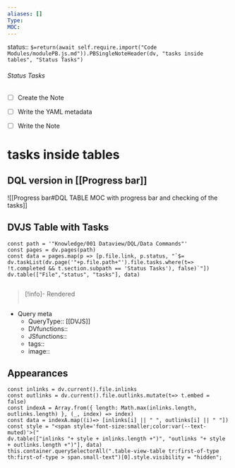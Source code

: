 ```yaml
---
aliases: []
Type: 
MOC:
---
```


status:: `$=return(await self.require.import("Code Modules/modulePB.js.md")).PBSingleNoteHeader(dv, "tasks inside tables", "Status Tasks")`

###### Status Tasks
- [ ] Create the Note
- [ ] Write the YAML metadata
- [ ] Write the Note


# tasks inside tables

## DQL version in [[Progress bar]]
![[Progress bar#DQL TABLE MOC with progress bar and checking of the tasks]]


## DVJS Table with Tasks

```dataviewjs
const path = '"Knowledge/001 Dataview/DQL/Data Commands"'
const pages = dv.pages(path)
const data = pages.map(p => [p.file.link, p.status, "`$= dv.taskList(dv.page('"+p.file.path+"').file.tasks.where(t=> !t.completed && t.section.subpath == 'Status Tasks'), false)`"])
dv.table(["File","status", "tasks"], data)


```

>[!info]- Rendered
>```dataviewjs
>
>```


- Query meta
    - QueryType:: [[DVJS]]
    - DVfunctions:: 
    - JSfunctions:: 
    - tags:: 
    - image:: 




## Appearances

```dataviewjs
const inlinks = dv.current().file.inlinks
const outlinks = dv.current().file.outlinks.mutate(t=> t.embed = false)
const indexA = Array.from({ length: Math.max(inlinks.length, outlinks.length) }, (_, index) => index)
const data = indexA.map((i)=> [inlinks[i] || " ", outlinks[i] || " "])
const style = "<span style='font-size:smaller;color:var(--text-muted)'>("
dv.table(["inlinks "+ style + inlinks.length +")", "outlinks "+ style + outlinks.length +")"], data)
this.container.querySelectorAll(".table-view-table tr:first-of-type th:first-of-type > span.small-text")[0].style.visibility = "hidden";
```

